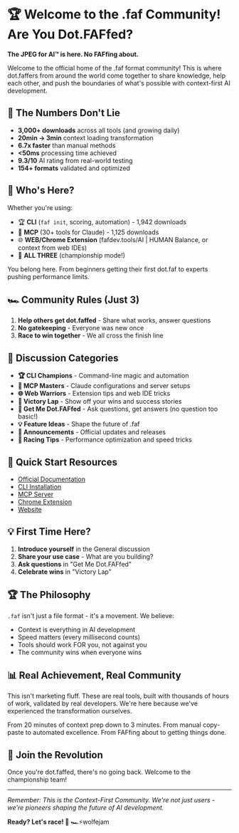 # 🏆 Welcome to the .faf Community! Are You Dot.FAFfed?

**The JPEG for AI™ is here. No FAFfing about.**

Welcome to the official home of the .faf format community! This is where dot.faffers from around the world come together to share knowledge, help each other, and push the boundaries of what's possible with context-first AI development.

## 🏁 The Numbers Don't Lie

- **3,000+ downloads** across all tools (and growing daily)
- **20min → 3min** context loading transformation
- **6.7x faster** than manual methods
- **<50ms** processing time achieved
- **9.3/10** AI rating from real-world testing
- **154+ formats** validated and optimized

## 🎯 Who's Here?

Whether you're using:
- 🏆 **CLI** (`faf init`, scoring, automation) - 1,942 downloads
- 🤖 **MCP** (30+ tools for Claude) - 1,125 downloads
- 🌐 **WEB/Chrome Extension** (fafdev.tools/AI | HUMAN Balance, or context from web IDEs)
- 🚀 **ALL THREE** (championship mode!)

You belong here. From beginners getting their first dot.faf to experts pushing performance limits.

## 🏎️ Community Rules (Just 3)

1. **Help others get dot.faffed** - Share what works, answer questions
2. **No gatekeeping** - Everyone was new once
3. **Race to win together** - We all cross the finish line

## 📂 Discussion Categories

- **🏆 CLI Champions** - Command-line magic and automation
- **🤖 MCP Masters** - Claude configurations and server setups
- **🌐 Web Warriors** - Extension tips and web IDE tricks
- **🎉 Victory Lap** - Show off your wins and success stories
- **🙏 Get Me Dot.FAFfed** - Ask questions, get answers (no question too basic!)
- **💡 Feature Ideas** - Shape the future of .faf
- **📣 Announcements** - Official updates and releases
- **🏁 Racing Tips** - Performance optimization and speed tricks

## 🚀 Quick Start Resources

- [Official Documentation](https://github.com/Wolfe-Jam/faf/blob/main/SPECIFICATION.md)
- [CLI Installation](https://www.npmjs.com/package/@faffed/cli)
- [MCP Server](https://github.com/Wolfe-Jam/claude-faf-mcp)
- [Chrome Extension](https://chromewebstore.google.com/detail/faf-context-collector)
- [Website](https://faf.one)

## 💡 First Time Here?

1. **Introduce yourself** in the General discussion
2. **Share your use case** - What are you building?
3. **Ask questions** in "Get Me Dot.FAFfed"
4. **Celebrate wins** in "Victory Lap"

## 🏆 The Philosophy

`.faf` isn't just a file format - it's a movement. We believe:
- Context is everything in AI development
- Speed matters (every millisecond counts)
- Tools should work FOR you, not against you
- The community wins when everyone wins

## 📊 Real Achievement, Real Community

This isn't marketing fluff. These are real tools, built with thousands of hours of work, validated by real developers. We're here because we've experienced the transformation ourselves.

From 20 minutes of context prep down to 3 minutes. From manual copy-paste to automated excellence. From FAFfing about to getting things done.

## 🎯 Join the Revolution

Once you're dot.faffed, there's no going back. Welcome to the championship team!

---

*Remember: This is the Context-First Community. We're not just users - we're pioneers shaping the future of AI development.*

**Ready? Let's race! 🏁**
🏎️⚡️wolfejam